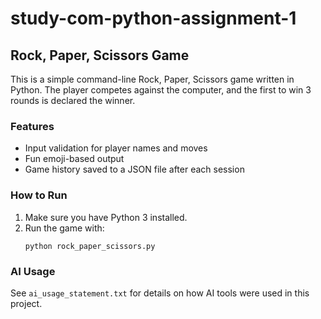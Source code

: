 # study-com-python-assignment-1

## Rock, Paper, Scissors Game

This is a simple command-line Rock, Paper, Scissors game written in Python. The player competes against the computer, and the first to win 3 rounds is declared the winner.

### Features

- Input validation for player names and moves
- Fun emoji-based output
- Game history saved to a JSON file after each session

### How to Run

1. Make sure you have Python 3 installed.
2. Run the game with:
   ```
   python rock_paper_scissors.py
   ```

### AI Usage

See `ai_usage_statement.txt` for details on how AI tools were used in this project.